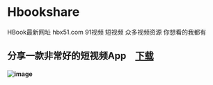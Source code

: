 # Hbookshare
HBook最新网址 hbx51.com 91视频 短视频 众多视频资源 你想看的我都有

## 分享一款非常好的短视频App　[下载](https://cn2dl.xiaoquanapp.com/蜜桃TV1001.apk)

#### ![image](https://github.com/xhsbook/Hbookshare/blob/main/httpsmitvod.xyzshareTraceId%3D5102.png?raw=true)

